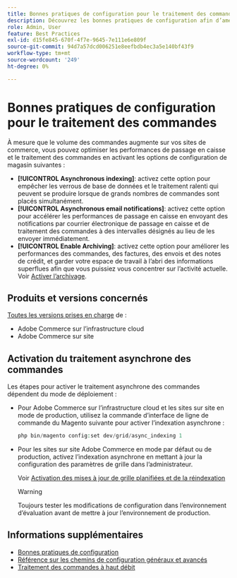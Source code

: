 ```yaml
---
title: Bonnes pratiques de configuration pour le traitement des commandes
description: Découvrez les bonnes pratiques de configuration afin d’améliorer les performances de traitement des commandes et des passages en caisse.
role: Admin, User
feature: Best Practices
exl-id: d15fe845-670f-4f7e-9645-7e111e6e809f
source-git-commit: 94d7a57dcd006251e8eefbdb4ec3a5e140bf43f9
workflow-type: tm+mt
source-wordcount: '249'
ht-degree: 0%

---
```


# Bonnes pratiques de configuration pour le traitement des commandes

À mesure que le volume des commandes augmente sur vos sites de commerce, vous pouvez optimiser les performances de passage en caisse et le traitement des commandes en activant les options de configuration de magasin suivantes :

- **[!UICONTROL Asynchronous indexing]**: activez cette option pour empêcher les verrous de base de données et le traitement ralenti qui peuvent se produire lorsque de grands nombres de commandes sont placés simultanément.
- **[!UICONTROL Asynchronous email notifications]**: activez cette option pour accélérer les performances de passage en caisse en envoyant des notifications par courrier électronique de passage en caisse et de traitement des commandes à des intervalles désignés au lieu de les envoyer immédiatement.
- **[!UICONTROL Enable Archiving]**: activez cette option pour améliorer les performances des commandes, des factures, des envois et des notes de crédit, et garder votre espace de travail à l’abri des informations superflues afin que vous puissiez vous concentrer sur l’activité actuelle. Voir [Activer l’archivage](https://docs.magento.com/user-guide/sales/order-archive.html#to-enable-archiving).

## Produits et versions concernés

[Toutes les versions prises en charge](../../../release/versions.md) de :

- Adobe Commerce sur l’infrastructure cloud
- Adobe Commerce sur site

## Activation du traitement asynchrone des commandes

Les étapes pour activer le traitement asynchrone des commandes dépendent du mode de déploiement :

- Pour Adobe Commerce sur l’infrastructure cloud et les sites sur site en mode de production, utilisez la commande d’interface de ligne de commande du Magento suivante pour activer l’indexation asynchrone :

  ```php
  php bin/magento config:set dev/grid/async_indexing 1
  ```

- Pour les sites sur site Adobe Commerce en mode par défaut ou de production, activez l’indexation asynchrone en mettant à jour la configuration des paramètres de grille dans l’administrateur.

  Voir [Activation des mises à jour de grille planifiées et de la réindexation](https://experienceleague.adobe.com/docs/commerce-admin/stores-sales/order-management/orders/order-scheduled-operations.html#enable-scheduled-grid-updates-and-reindexing)

  >[!WARNING]
  >
  >Toujours tester les modifications de configuration dans l’environnement d’évaluation avant de mettre à jour l’environnement de production.

## Informations supplémentaires

- [Bonnes pratiques de configuration](../../../performance/configuration.md)
- [Référence sur les chemins de configuration généraux et avancés](../../../configuration/reference/config-reference-general.md)
- [Traitement des commandes à haut débit](../../../performance/high-throughput-order-processing.md)
